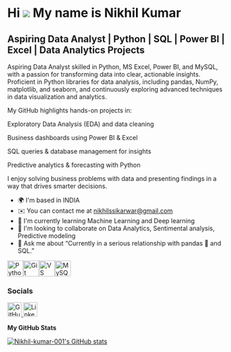   Hi ![](https://user-images.githubusercontent.com/18350557/176309783-0785949b-9127-417c-8b55-ab5a4333674e.gif) My name is Nikhil Kumar
=====================================================================================================================================

Aspiring Data Analyst | Python | SQL | Power BI | Excel | Data Analytics Projects
---------------------------------------------------------------------------------

Aspiring Data Analyst skilled in Python, MS Excel, Power BI, and MySQL, with a passion for transforming data into clear, actionable insights. Proficient in Python libraries for data analysis, including pandas, NumPy, matplotlib, and seaborn, and continuously exploring advanced techniques in data visualization and analytics.

My GitHub highlights hands-on projects in:

Exploratory Data Analysis (EDA) and data cleaning

Business dashboards using Power BI & Excel

SQL queries & database management for insights

Predictive analytics & forecasting with Python

I enjoy solving business problems with data and presenting findings in a way that drives smarter decisions.

* 🌍  I'm based in INDIA
* ✉️  You can contact me at [nikhilssikarwar@gmail.com](mailto:nikhilssikarwar@gmail.com)
* 🧠  I'm currently learning Machine Learning and Deep learning
* 👥  I'm looking to collaborate on Data Analytics, Sentimental analysis, Predictive modeling
* 💬  Ask me about “Currently in a serious relationship with pandas 🐼 and SQL.”

<p align="left">
<a href="https://www.python.org/" target="_blank" rel="noreferrer"><img src="https://raw.githubusercontent.com/danielcranney/readme-generator/main/public/icons/skills/python-colored.svg" alt="Python" title="Python" width="36" height="36" /></a><a href="https://git-scm.com/" target="_blank" rel="noreferrer"><img src="https://raw.githubusercontent.com/danielcranney/readme-generator/main/public/icons/skills/git-colored.svg" alt="Git" title="Git" width="36" height="36" /></a><a href="https://code.visualstudio.com/" target="_blank" rel="noreferrer"><img src="https://raw.githubusercontent.com/danielcranney/readme-generator/main/public/icons/skills/visualstudiocode-colored.svg" alt="VS Code" title="VS Code" width="36" height="36" /></a><a href="https://www.mysql.com/" target="_blank" rel="noreferrer"><img src="https://raw.githubusercontent.com/danielcranney/readme-generator/main/public/icons/skills/mysql-colored.svg" alt="MySQL" title="MySQL" width="36" height="36" /></a>
</p>

### Socials

<p align="left"> <a href="https://www.github.com/Nikhil-kumar-001" target="_blank" rel="noreferrer"> <picture> <source media="(prefers-color-scheme: dark)" srcset="https://raw.githubusercontent.com/danielcranney/readme-generator/main/public/icons/socials/github-dark.svg" /> <source media="(prefers-color-scheme: light)" srcset="https://raw.githubusercontent.com/danielcranney/readme-generator/main/public/icons/socials/github.svg" /> <img src="https://raw.githubusercontent.com/danielcranney/readme-generator/main/public/icons/socials/github.svg" width="32" height="32" alt="GitHub" title="GitHub" /> </picture> </a> <a href="https://www.linkedin.com/in/nikhil-kumar-604529217/" target="_blank" rel="noreferrer"> <picture> <source media="(prefers-color-scheme: dark)" srcset="https://raw.githubusercontent.com/danielcranney/readme-generator/main/public/icons/socials/linkedin-dark.svg" /> <source media="(prefers-color-scheme: light)" srcset="https://raw.githubusercontent.com/danielcranney/readme-generator/main/public/icons/socials/linkedin.svg" /> <img src="https://raw.githubusercontent.com/danielcranney/readme-generator/main/public/icons/socials/linkedin.svg" width="32" height="32" alt="LinkedIn" title="LinkedIn" /> </picture> </a></p>

<b>My GitHub Stats</b>

<a href="http://www.github.com/Nikhil-kumar-001"><img src="https://github-readme-stats.vercel.app/api?username=Nikhil-kumar-001&show_icons=true&hide=&count_private=true&title_color=0891b2&text_color=10b981&icon_color=84cc16&bg_color=27272a&hide_border=true&show_icons=true" alt="Nikhil-kumar-001's GitHub stats" /></a>

